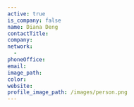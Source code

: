 ```yaml
---
active: true
is_company: false
name: Diana Deng
contactTitle:
company:
network:
  -
phoneOffice:
email:
image_path:
color:
website:
profile_image_path: /images/person.png
---
```

